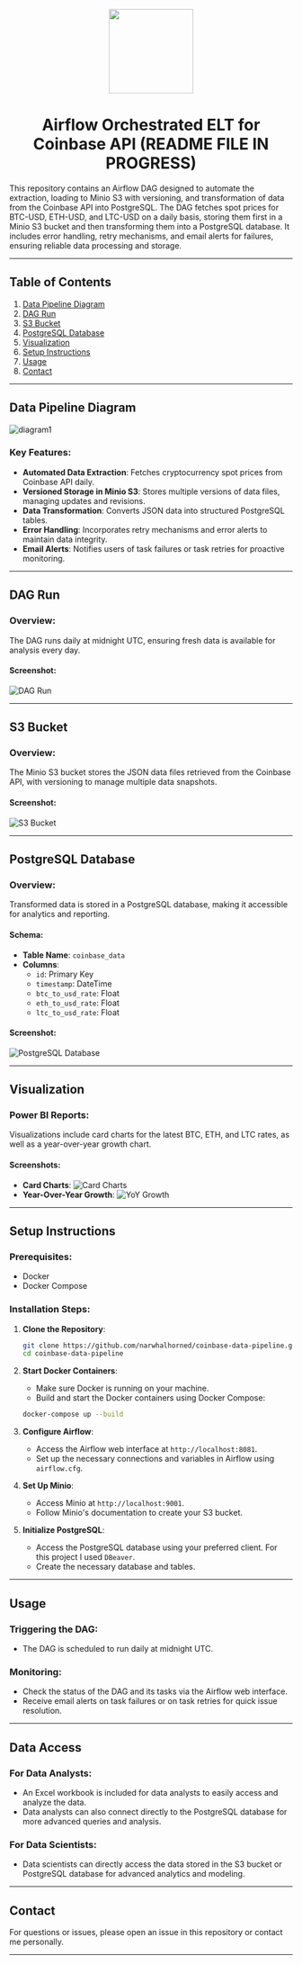 <p align="center">
<img height="150" width="150" src="https://cdn.simpleicons.org/apacheairflow/gray"/>
</p>

<h1 align="center">Airflow Orchestrated ELT for Coinbase API (README FILE IN PROGRESS)</h1>

This repository contains an Airflow DAG designed to automate the extraction, loading to Minio S3 with versioning, and transformation of data from the Coinbase API into PostgreSQL. The DAG fetches spot prices for BTC-USD, ETH-USD, and LTC-USD on a daily basis, storing them first in a Minio S3 bucket and then transforming them into a PostgreSQL database. It includes error handling, retry mechanisms, and email alerts for failures, ensuring reliable data processing and storage.

---

## Table of Contents

1. [Data Pipeline Diagram](#data-pipeline-diagram)
2. [DAG Run](#dag-run)
3. [S3 Bucket](#s3-bucket)
4. [PostgreSQL Database](#postgresql-database)
5. [Visualization](#visualization)
6. [Setup Instructions](#setup-instructions)
7. [Usage](#usage)
8. [Contact](#contact)

---

## Data Pipeline Diagram

![diagram1](https://github.com/narwhalhorned/coinbase-data-pipeline/assets/94519064/47623b58-bb4d-4440-bb2d-2b923237f654)

### Key Features:
- **Automated Data Extraction**: Fetches cryptocurrency spot prices from Coinbase API daily.
- **Versioned Storage in Minio S3**: Stores multiple versions of data files, managing updates and revisions.
- **Data Transformation**: Converts JSON data into structured PostgreSQL tables.
- **Error Handling**: Incorporates retry mechanisms and error alerts to maintain data integrity.
- **Email Alerts**: Notifies users of task failures or task retries for proactive monitoring.

---

## DAG Run

### Overview:
The DAG runs daily at midnight UTC, ensuring fresh data is available for analysis every day.

#### Screenshot:
![DAG Run](https://path/to/your/dag_run_image.png)

---

## S3 Bucket

### Overview:
The Minio S3 bucket stores the JSON data files retrieved from the Coinbase API, with versioning to manage multiple data snapshots.

#### Screenshot:
![S3 Bucket](https://path/to/your/s3_bucket_image.png)

---

## PostgreSQL Database

### Overview:
Transformed data is stored in a PostgreSQL database, making it accessible for analytics and reporting.

#### Schema:
- **Table Name**: `coinbase_data`
- **Columns**:
  - `id`: Primary Key
  - `timestamp`: DateTime
  - `btc_to_usd_rate`: Float
  - `eth_to_usd_rate`: Float
  - `ltc_to_usd_rate`: Float

#### Screenshot:
![PostgreSQL Database](https://path/to/your/postgresql_database_image.png)

---

## Visualization

### Power BI Reports:
Visualizations include card charts for the latest BTC, ETH, and LTC rates, as well as a year-over-year growth chart.

#### Screenshots:
- **Card Charts**: ![Card Charts](https://path/to/your/card_charts_image.png)
- **Year-Over-Year Growth**: ![YoY Growth](https://path/to/your/yoy_growth_image.png)

---

## Setup Instructions

### Prerequisites:
- Docker
- Docker Compose

### Installation Steps:
1. **Clone the Repository**:
    ```sh
    git clone https://github.com/narwhalhorned/coinbase-data-pipeline.git
    cd coinbase-data-pipeline
    ```

2. **Start Docker Containers**:
    - Make sure Docker is running on your machine.
    - Build and start the Docker containers using Docker Compose:
    ```sh
    docker-compose up --build
    ```

3. **Configure Airflow**:
    - Access the Airflow web interface at `http://localhost:8081`.
    - Set up the necessary connections and variables in Airflow using `airflow.cfg`.

4. **Set Up Minio**:
    - Access Minio at `http://localhost:9001`.
    - Follow Minio's documentation to create your S3 bucket.

5. **Initialize PostgreSQL**:
    - Access the PostgreSQL database using your preferred client. For this project I used `DBeaver`.
    - Create the necessary database and tables.

---

## Usage

### Triggering the DAG:
- The DAG is scheduled to run daily at midnight UTC.

### Monitoring:
- Check the status of the DAG and its tasks via the Airflow web interface.
- Receive email alerts on task failures or on task retries for quick issue resolution.

---

## Data Access

### For Data Analysts:
- An Excel workbook is included for data analysts to easily access and analyze the data.
- Data analysts can also connect directly to the PostgreSQL database for more advanced queries and analysis.

### For Data Scientists:
- Data scientists can directly access the data stored in the S3 bucket or PostgreSQL database for advanced analytics and modeling.

---

## Contact

For questions or issues, please open an issue in this repository or contact me personally.

---
